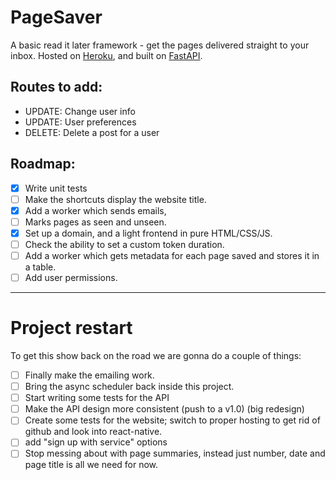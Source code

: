 # PageSaver
A basic read it later framework - get the pages delivered straight to your inbox.
Hosted on [Heroku](http://page-saver.herokuapp.com), and built on [FastAPI](https://fastapi.tiangolo.com/).
## Routes to add:

- UPDATE: Change user info
- UPDATE: User preferences
- DELETE: Delete a post for a user

## Roadmap:

- [x] Write unit tests
- [ ] Make the shortcuts display the website title.
- [x] Add a worker which sends emails,
- [ ] Marks pages as seen and unseen.
- [x] Set up a domain, and a light frontend in pure HTML/CSS/JS.
- [ ] Check the ability to set a custom token duration.
- [ ] Add a worker which gets metadata for each page saved and stores it in a table.
- [ ] Add user permissions.

---
# Project restart
To get this show back on the road we are gonna do a couple of things:
- [ ] Finally make the emailing work.
- [ ] Bring the async scheduler back inside this project.
- [ ] Start writing some tests for the API
- [ ] Make the API design more consistent (push to a v1.0) (big redesign)
- [ ] Create some tests for the website; switch to proper hosting to get rid of github and look into react-native.
- [ ] add "sign up with service" options
- [ ] Stop messing about with page summaries, instead just number, date and page title is all we need for now.
